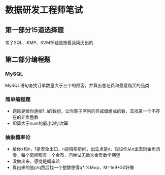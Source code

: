 数据研发工程师笔试
=====

## 第一部分15道选择题
考了SQL、KMP、SVM怀疑是按着我简历出的

## 第二部分编程题
### MySQL
MySQL语句查找订单数量大于三个的顾客，并算出总花费和最爱购买的品类
### 简单编程题
* 题目是给你连续1..i的数组，让你算子序列的异或值组成的数，去找第一个不存在的非负整数
* 即算大于num的最小2的i次幂
### 抽象概率论
* 给你x和n，1是安全出口，n是陷阱房间，出生点是x，假设你从n出去则金币清零，每个房间都有一个金币，问尝试无数次金币数学期望
* 没做出来，感觉是概率论
* 算出来的是p/q然后找一个整数使得q*i%M=p，M=1e9+30好像
